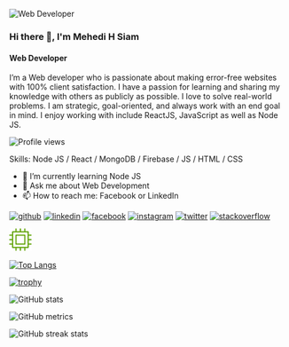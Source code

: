 ![Web Developer](https://www.canva.com/design/DAE8pp-tVC8/f8FJxecvxRPEzR934w-FdQ/view?utm_content=DAE8pp-tVC8&utm_campaign=share_your_design&utm_medium=link&utm_source=shareyourdesignpanel)

### Hi there 👋, I'm Mehedi H Siam
#### Web Developer


I’m a Web developer who is passionate about making error-free websites with 100% client satisfaction. I have a passion for learning and sharing my knowledge with others as publicly as possible. I love to solve real-world problems. I am strategic, goal-oriented, and always work with an end goal in mind. I enjoy working with include ReactJS, JavaScript as well as Node JS.

![Profile views](https://gpvc.arturio.dev/mehedihsiam)

Skills: Node JS / React / MongoDB / Firebase / JS / HTML / CSS

- 🌱 I’m currently learning Node JS 
- 💬 Ask me about Web Development 
- 📫 How to reach me: Facebook or LinkedIn 


[<img src='https://cdn.jsdelivr.net/npm/simple-icons@3.0.1/icons/github.svg' alt='github' height='40'>](https://github.com/mehedihsiam)  [<img src='https://cdn.jsdelivr.net/npm/simple-icons@3.0.1/icons/linkedin.svg' alt='linkedin' height='40'>](https://www.linkedin.com/in/mehedihsiam/)  [<img src='https://cdn.jsdelivr.net/npm/simple-icons@3.0.1/icons/facebook.svg' alt='facebook' height='40'>](https://www.facebook.com/mehedihsiam537)  [<img src='https://cdn.jsdelivr.net/npm/simple-icons@3.0.1/icons/instagram.svg' alt='instagram' height='40'>](https://www.instagram.com/mehedihsiam/)  [<img src='https://cdn.jsdelivr.net/npm/simple-icons@3.0.1/icons/twitter.svg' alt='twitter' height='40'>](https://twitter.com/mehedihsiam)  [<img src='https://cdn.jsdelivr.net/npm/simple-icons@3.0.1/icons/stackoverflow.svg' alt='stackoverflow' height='40'>](https://stackoverflow.com/users/16839227)  

<a href='https://docs.github.com/en/developers'><img src='https://raw.githubusercontent.com/acervenky/animated-github-badges/master/assets/devbadge.gif' width='40' height='40'></a> 


[![Top Langs](https://github-readme-stats.vercel.app/api/top-langs/?username=anuraghazra&layout=compact)](https://github.com/anuraghazra/github-readme-stats)

[![trophy](https://github-profile-trophy.vercel.app/?username=mehedihsiam)](https://github.com/ryo-ma/github-profile-trophy)




![GitHub stats](https://github-readme-stats.vercel.app/api?username=mehedihsiam&show_icons=true)  


![GitHub metrics](https://metrics.lecoq.io/mehedihsiam)

![GitHub streak stats](https://github-readme-streak-stats.herokuapp.com/?user=mehedihsiam)  

  
